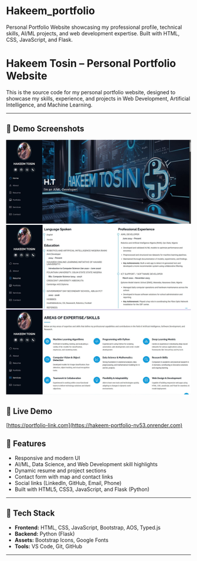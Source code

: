 # Hakeem_portfolio
Personal Portfolio Website showcasing my professional profile, technical skills, AI/ML projects, and web development expertise. Built with HTML, CSS, JavaScript, and Flask.

# Hakeem Tosin – Personal Portfolio Website

This is the source code for my personal portfolio website, designed to showcase my skills, experience, and projects in Web Development, Artificial Intelligence, and Machine Learning.

---

## 📸 Demo Screenshots

[![Homepage](assets/img/shot1.JPG)](assets/img/shot1.JPG)  
[![Resume Section](assets/img/shot2.JPG)](assets/img/shot2.JPG)  
[![Contact Form](assets/img/shot3.JPG)](assets/img/shot3.JPG)



## 🔗 Live Demo

[https://portfolio-link.com](https://hakeem-portfolio-nv53.onrender.com)  



## 📌 Features

- Responsive and modern UI
- AI/ML, Data Science, and Web Development skill highlights
- Dynamic resume and project sections
- Contact form with map and contact links
- Social links (LinkedIn, GitHub, Email, Phone)
- Built with HTML5, CSS3, JavaScript, and Flask (Python)

---

## 🧰 Tech Stack

- **Frontend:** HTML, CSS, JavaScript, Bootstrap, AOS, Typed.js  
- **Backend:** Python (Flask)  
- **Assets:** Bootstrap Icons, Google Fonts  
- **Tools:** VS Code, Git, GitHub

---


